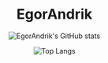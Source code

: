 <h1 align="center">EgorAndrik</h1>

<div align="center">

  ![EgorAndrik's GitHub stats](https://github-readme-stats.vercel.app/api/?username=EgorAndrik&theme=dark&show_icons=true)
</div>

<div align="center">
  
  ![Top Langs](https://github-readme-stats-sigma-five.vercel.app/api/top-langs/?username=EgorAndrik&theme=dark&show_icons=true)
  
</div>

